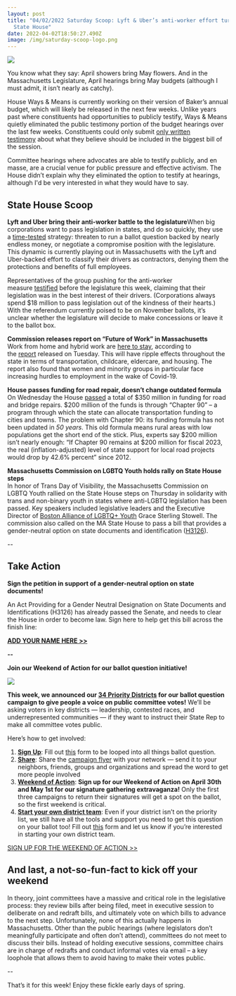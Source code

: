```yaml
---
layout: post
title: "04/02/2022 Saturday Scoop: Lyft & Uber’s anti-worker effort turns to the
  State House"
date: 2022-04-02T18:50:27.490Z
image: /img/saturday-scoop-logo.png
---
```

![](https://nvlupin.blob.core.windows.net/images/van/EA/EA007/1/90151/images/Saturday%20Scoop.png)

You know what they say: April showers bring May flowers. And in the Massachusetts Legislature, April hearings bring May budgets (although I must admit, it isn’t nearly as catchy). 

House Ways & Means is currently working on their version of Baker’s annual budget, which will likely be released in the next few weeks. Unlike years past where constituents had opportunities to publicly testify, Ways & Means quietly eliminated the public testimony portion of the budget hearings over the last few weeks. Constituents could only submit [only written testimony](https://malegislature.gov/Events/Hearings/Detail/4250?utm_medium=&emci=5e40bead-a7b2-ec11-997e-281878b83d8a&emdi=ea000000-0000-0000-0000-000000000001&ceid={{ContactsEmailID}}) about what they believe should be included in the biggest bill of the session.

Committee hearings where advocates are able to testify publicly, and en masse, are a crucial venue for public pressure and effective activism. The House didn’t explain why they eliminated the option to testify at hearings, although I'd be very interested in what they would have to say.



## **State House Scoop**

**Lyft and Uber bring their anti-worker battle to the legislature**When big corporations want to pass legislation in states, and do so quickly, they use a [time-tested](https://www.bostonglobe.com/metro/2012/06/08/massachusetts-teachers-union-agrees-give-many-seniority-rights/GB6B5YhIcriROeDLtULLRI/story.html?utm_medium=&emci=5e40bead-a7b2-ec11-997e-281878b83d8a&emdi=ea000000-0000-0000-0000-000000000001&ceid={{ContactsEmailID}}) strategy: threaten to run a ballot question backed by nearly endless money, or negotiate a compromise position with the legislature. This dynamic is currently playing out in Massachusetts with the Lyft and Uber-backed effort to classify their drivers as contractors, denying them the protections and benefits of full employees.

Representatives of the group pushing for the anti-worker measure [testified](https://www.wcvb.com/article/app-drivers-companies-politicians-go-head-to-head-on-rideshare-ballot-measure/39589477?utm_medium=&emci=5e40bead-a7b2-ec11-997e-281878b83d8a&emdi=ea000000-0000-0000-0000-000000000001&ceid={{ContactsEmailID}}#) before the legislature this week, claiming that their legislation was in the best interest of their drivers. (Corporations always spend $18 million to pass legislation out of the kindness of their hearts.) With the referendum currently poised to be on November ballots, it’s unclear whether the legislature will decide to make concessions or leave it to the ballot box.

**Commission releases report on “Future of Work” in Massachusetts**\
Work from home and hybrid work are [here to stay](https://www.masslive.com/coronavirus/2022/03/post-covid-recovery-massachusetts-must-invest-in-housing-child-care-transit-new-report-finds.html?utm_medium=&emci=5e40bead-a7b2-ec11-997e-281878b83d8a&emdi=ea000000-0000-0000-0000-000000000001&ceid={{ContactsEmailID}}), according to the [report](https://static1.squarespace.com/static/5bfeb5489f877013da900c61/t/6241cbeed836906d13d2e4dd/1648479254920/futureofworkreport.pdf?utm_medium=&emci=5e40bead-a7b2-ec11-997e-281878b83d8a&emdi=ea000000-0000-0000-0000-000000000001&ceid={{ContactsEmailID}}) released on Tuesday. This will have ripple effects throughout the state in terms of transportation, childcare, eldercare, and housing. The report also found that women and minority groups in particular face increasing hurdles to employment in the wake of Covid-19.

**House passes funding for road repair, doesn’t change outdated formula**\
On Wednesday the House [passed](https://www.wwlp.com/news/state-politics/house-broadens-road-repair-borrowing-bill-with-other-funding/?utm_medium=&emci=5e40bead-a7b2-ec11-997e-281878b83d8a&emdi=ea000000-0000-0000-0000-000000000001&ceid={{ContactsEmailID}}) a total of $350 million in funding for road and bridge repairs. $200 million of the funds is through “Chapter 90” – a program through which the state can allocate transportation funding to cities and towns. The problem with Chapter 90: its funding formula has not been updated in *50 years*. This old formula means rural areas with low populations get the short end of the stick. Plus, experts say $200 million isn’t nearly enough: “If Chapter 90 remains at $200 million for fiscal 2023, the real (inflation-adjusted) level of state support for local road projects would drop by 42.6% percent” since 2012. 

**Massachusetts Commission on LGBTQ Youth holds rally on State House steps**\
In honor of Trans Day of Visibility, the Massachusetts Commission on LGBTQ Youth rallied on the State House steps on Thursday in solidarity with trans and non-binary youth in states where anti-LGBTQ legislation has been passed. Key speakers included legislative leaders and the Executive Director of [Boston Alliance of LGBTQ+ Youth](https://www.bagly.org/?utm_medium=&emci=5e40bead-a7b2-ec11-997e-281878b83d8a&emdi=ea000000-0000-0000-0000-000000000001&ceid={{ContactsEmailID}}) Grace Sterling Stowell. The commission also called on the MA State House to pass a bill that provides a gender-neutral option on state documents and identification ([H3126](https://malegislature.gov/Bills/192/H3126?utm_medium=&emci=5e40bead-a7b2-ec11-997e-281878b83d8a&emdi=ea000000-0000-0000-0000-000000000001&ceid={{ContactsEmailID}})). 

\--

## **Take Action**

**Sign the petition in support of a gender-neutral option on state documents!**

An Act Providing for a Gender Neutral Designation on State Documents and Identifications (H3126) has already passed the Senate, and needs to clear the House in order to become law. Sign here to help get this bill across the finish line:

**[ADD YOUR NAME HERE >>](https://docs.google.com/forms/d/e/1FAIpQLSfj0_VNHfFnTTKKucK5O9uVJvgvRNjqhSHLxm6u6EulRfaW1Q/viewform?fbclid=IwAR01-W7IReUjOsLJLlTfPRTDYzGiPjWTJUAkHnZj1oW1jSWGVk-ws8Mf5cY&emci=5e40bead-a7b2-ec11-997e-281878b83d8a&emdi=ea000000-0000-0000-0000-000000000001&ceid=%7B%7BContactsEmailID%7D%7D)**

**\--**

**Join our Weekend of Action for our ballot question initiative!**

![](/img/logo_the-people-s-house-campaign.png)

**This week, we announced our [34 Priority Districts](https://drive.google.com/file/d/1gslNf1SMK31htN0FfL2ronU2xQVUY5PP/view?usp=sharing&utm_medium=&emci=2ce3df64-25b1-ec11-997e-281878b83d8a&emdi=ea000000-0000-0000-0000-000000000001&ceid=&) for our ballot question campaign to give people a voice on public committee votes!** We’ll be asking voters in key districts — leadership, contested races, and underrepresented communities — if they want to instruct their State Rep to make all committee votes public. 

Here’s how to get involved:

1. **[Sign Up](https://docs.google.com/forms/d/e/1FAIpQLSdwajpL3WZeMHagH3UDAy7ycIK7B0XXIUd2chtyLsaWczTOOQ/viewform?usp=sf_link&utm_medium=&emci=2ce3df64-25b1-ec11-997e-281878b83d8a&emdi=ea000000-0000-0000-0000-000000000001&ceid=&)**: Fill out [this](https://docs.google.com/forms/d/e/1FAIpQLSdwajpL3WZeMHagH3UDAy7ycIK7B0XXIUd2chtyLsaWczTOOQ/viewform?usp=sf_link&utm_medium=&emci=2ce3df64-25b1-ec11-997e-281878b83d8a&emdi=ea000000-0000-0000-0000-000000000001&ceid=&) form to be looped into all things ballot question.
2. **[Share](https://drive.google.com/file/d/1gslNf1SMK31htN0FfL2ronU2xQVUY5PP/view?usp=sharing&utm_medium=&emci=2ce3df64-25b1-ec11-997e-281878b83d8a&emdi=ea000000-0000-0000-0000-000000000001&ceid=&)**: Share the [campaign flyer](https://drive.google.com/file/d/1gslNf1SMK31htN0FfL2ronU2xQVUY5PP/view?usp=sharing&utm_medium=&emci=2ce3df64-25b1-ec11-997e-281878b83d8a&emdi=ea000000-0000-0000-0000-000000000001&ceid=&) with your network — send it to your neighbors, friends, groups and organizations and spread the word to get more people involved
3. **[Weekend of Action](https://docs.google.com/forms/d/e/1FAIpQLSfgsGZt-HJ6yvM6QNBZYlXPPaArL2PO0fTqCEhi3up5q9QCXA/viewform?usp=sf_link&utm_medium=&emci=2ce3df64-25b1-ec11-997e-281878b83d8a&emdi=ea000000-0000-0000-0000-000000000001&ceid=&)**: **Sign up for our Weekend of Action on April 30th and May 1st for our signature gathering extravaganza!** Only the first three campaigns to return their signatures will get a spot on the ballot, so the first weekend is critical.
4. **[Start your own district team](https://docs.google.com/forms/d/e/1FAIpQLSdwajpL3WZeMHagH3UDAy7ycIK7B0XXIUd2chtyLsaWczTOOQ/viewform?usp=sf_link&utm_medium=&emci=2ce3df64-25b1-ec11-997e-281878b83d8a&emdi=ea000000-0000-0000-0000-000000000001&ceid=&)**: Even if your district isn’t on the priority list, we still have all the tools and support you need to get this question on your ballot too! Fill out [this](https://docs.google.com/forms/d/e/1FAIpQLSdwajpL3WZeMHagH3UDAy7ycIK7B0XXIUd2chtyLsaWczTOOQ/viewform?usp=sf_link&utm_medium=&emci=2ce3df64-25b1-ec11-997e-281878b83d8a&emdi=ea000000-0000-0000-0000-000000000001&ceid=&) form and let us know if you’re interested in starting your own district team.

[SIGN UP FOR THE WEEKEND OF ACTION >>](https://docs.google.com/forms/d/e/1FAIpQLSfgsGZt-HJ6yvM6QNBZYlXPPaArL2PO0fTqCEhi3up5q9QCXA/viewform?emci=2ce3df64-25b1-ec11-997e-281878b83d8a&emdi=ea000000-0000-0000-0000-000000000001&ceid=)



## **And last, a not-so-fun-fact to kick off your weekend**

In theory, joint committees have a massive and critical role in the legislative process: they review bills after being filed, meet in executive session to deliberate on and redraft bills, and ultimately vote on which bills to advance to the next step. Unfortunately, none of this actually happens in Massachusetts. Other than the public hearings (where legislators don’t meaningfully participate and often don’t attend), committees do not meet to discuss their bills. Instead of holding executive sessions, committee chairs are in charge of redrafts and conduct informal votes via email – a key loophole that allows them to avoid having to make their votes public. 

\--

That’s it for this week! Enjoy these fickle early days of spring.